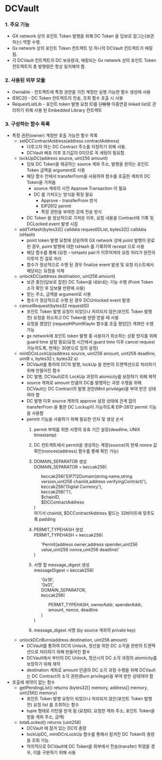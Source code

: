 DCVault
=============
### 1. 주요 기능
*  GX network 상의 포인트 Token 발행을 위해 DC Token 을 담보로 잠그는(보관하는) 역할 수행.
* Gx network 상의 포인트 Token 컨트랙트 당 하나의 DCVault 컨트랙트가 매핑 됨.
* 각 DCVault 컨트랙트의 DC 보유량과, 매핑되는 Gx network 상의 포인트 Token 컨트랙트의 총 발행량은 항상 일치해야 함.

### 2. 사용된 외부 모듈
* Ownable - 컨트랙트에 특정 권한을 가진 계정만 실행 가능한 함수 생성에 사용
* IERC20 - DC Token 컨트랙트의 전송, 조회 함수 호출 시 사용
* RequestListLib - 포인트 token 발행 요청 ID를 ~~단방향~~ 이중연결 linked list로 관리하기 위해 사용 된 Embedded Library 컨트랙트

### 3. 구성하는 함수 목록
* 특정 권한(owner) 계정만 호출 가능한 함수 목록
    * setDCContractAddress(address contractAddress)
        * 다루고자 하는 DC Contract 주소를 지정하기 위해 사용.
        * DCVault 배포 이후 초기값이 0이므로 꼭 세팅이 필요함.
    * lockUpDC(address source, uint256 amount)
        * 담보 DC Token을 제공하는 source 계좌 주소, 발행을 원하는 포인트 Token 금액을 argument로 사용
        * 해당 함수 안에서 transferFrom을 사용하여 함수를 호출한 계좌의 DC Token을 가져옴
            * source 계좌의 사전 Approve Transaction 이 필요
            * DC 를 가져오는 방식을 확정 필요
                * Approve - transferFrom 방식
                * EIP2612 permit
                * 특정 권한을 부여한 강제 전송 방식
        * DC Token 을 정상적으로 가져온 이후, 요청 내용을 Contract에 기록 및 DCLocked event 발생 시킴
    * addTxHash(bytes32[] calldata requestIDList, bytes32[] calldata txHash)
        * point token 발행 요청에 상응하여 GX network 상에 point 발행이 완료 된 경우, point 발행에 대한 txHash 를 기록하여 receipt 으로 사용
        * 해당 함수를 통해 (요청 – txHash) pair가 이루어져야 요청 처리가 완전히 이루어 진 걸로 처리
        * 함수가 정상적으로 수행 된 경우 finalize event 발생 및 요청 리스트에서 해당되는 요청을 삭제
    * unlockDC(address destination, uint256 amount)
        * 보관 중인(담보로 잡힌) DC Token을 내보내는 기능 수행 (Point Token 소각 확인 후 담보물 반환에 사용)
        * 받는 주소, 금액을 argument로 사용
        * 함수가 정상적으로 수행 된 경우 DCUnlocked event 발생
    * cancelRequest(bytes32 requestID) 
        * 포인트 Token 발행 요청이 되었으나 처리되지 않은(포인트 Token 발행 전) 요청을 취소하고 DC Token을 반환 받을 때 사용
        * 요청을 했었던 (requestHPointKlaytn 함수를 호출 했었던) 계좌만 수행 가능
        * gx network에 포인트 token 발행 중 사용자가 취소하는 상황 방지를 위해 guard time 설정 필요(요청 시간에서 guard time 이후 cancel request 가능하도록, 현재는 30분으로 임의 설정)
    * mintDCnLockUp(address source, uint256 amount, uint256 deadline, uint8 v, bytes32 r, bytes32 s)
        * DCVault를 통하여 DC의 발행, lockUp 을 한번의 트랜젝션으로 처리하기 위해 만들어진 함수
        * DC 발행, DCVault로의 LockUp 과정의 atomicity를 보장하기 위해 제작
        * source 계좌로 amount 만큼의 DC를 발행하는 과정 수행을 위해 DCVault는 DC Contract의 발행 권한(Mint privilege)을 부여 받은 상태여야 함
        * DC 발행 이후 source 계좌의 approve 설정 상태에 관계 없이 transferFrom 을 통한 DC Lockup이 가능하도록 EIP-2612 permit 기능을 사용함
        * permit 기능을 사용하기 위해 필요한 인자 및 생성 순서
            1. permit 부여를 위한 서명의 유효 기간 설정(deadline, UNIX timestamp)
            2. DC 컨트랙트에서 permit을 생성하는 계정(source)의 현재 nonce 값 확인(nonces(address) 함수를 통해 확인 가능)
            3. DOMAIN_SEPARATOR 생성   
                DOMAIN_SEPARATOR = keccak256(
                <ul>
                    keccak256('EIP712Domain(string name,string version,uint256 chainId,address verifyingContract)'),<br>
                    keccak256('Digital Currency'),<br>
                    keccak256('1'),<br>
                    $chainID,<br>
                    $DCContractAddress
                </ul>
                )<br>
                여기서 chainId, $DCContractAddress 필드는 32바이트에 맞추도록 padding
            4. PERMIT_TYPEHASH 생성<br>
                PERMIT_TYPEHASH = keccak256(
                <ul>
                    'Permit(address owner,address spender,uint256 value,uint256 nonce,uint256 deadline)'<br>
                </ul>
                )

            5. 서명 할 message_digest 생성<br>
                messageDigest = keccak256(
                <ul>
                    '0x19',<br>
                    '0x01',<br>
                    DOMAIN_SEPARATOR,<br>
                    keccak256(<br>
                    <ul>
                        PERMIT_TYPEHASH,   
                        ownerAddr,   
                        spenderAddr,   
                        amount,   
                        nonce,   
                        deadline<br>
                    </ul>
                    )
                </ul>   
                )
            6. message_digest 서명 (by source 계좌의 private key)
    * unlockDCnBurn(address destination, uint256 amount)
        * DCVault를 통하여 DC의 Unlock, 청산을 위한 DC 소각을 한번의 트랜젝션으로 처리하기 위해 만들어진 함수
        * DCVault에서 부터의 DC Unlock, 청산시의 DC 소각 과정의 atomicity를 보장하기 위해 제작
        * destination 계좌로 amount 만큼의 DC 소각 과정 수행을 위해 DCVault는 DC Contract의 소각 권한(Burn privilege)을 부여 받은 상태여야 함
* 호출에 제약이 없는 함수
    * getPendingList() returns (bytes32[] memory, address[] memory, uint256[] memory)
        * 포인트 Token 발행 요청이 되었으나 처리되지 않은(포인트 Token 발행 전) 요청 list 를 조회하는 함수
        * tuple 형태로 리턴을 받게 됨
        (요청ID, 요청한 계좌 주소, 포인트 Token을 받을 계좌 주소, 금액) 
    * totalLocked() returns (uint256)
        * DCVault 에 잠겨 있는 DC의 총량
        * lockUpDC, mintDCnLockUp 함수를 통해서 잠겨진 DC Token의 총량을 조회 가능
        * 악의적으로 DCVault에 DC Token을 외부에서 전송(transfer) 하였을 경우, 이를 구분하기 위해 사용
